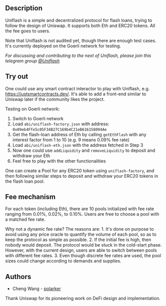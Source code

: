 ## Description

Uniflash is a simple and decentralized protocol for flash loans, trying to follow the design of Uniswap. It supports both Eth and ERC20 tokens. All the fee goes to users.

Note that Uniflash is not audited yet, though there are enough test cases. It's currently deployed on the Goerli network for testing.

*For discussing and contributing to the next of Uniflash, please join this telegram group [@Uniflash](https://t.me/Uniflash)*

## Try out

One could use any smart contract interactor to play with Uniflash, e.g. https://justsmartcontracts.dev/. It's able to add a front-end similar to Uniswap later if the community likes the project.

Testing on Goerli network:
1. Switch to Goerli network
2. Load `abi/uniflash-factory.json` with address: `0x09eb4Ffe5c05F34B27C169b4C21eB616158094Ae`
3. Get the flash-loan address of Eth by calling `getEthFlash` with any interest factor from 1 to 10 (e.g. 9 means 0.09% fee rate)
4. Load `abi/uniflash-eth.json` with the address fetched in Step 3
5. Now one could use `addLiquidity` and `removeLiquidity` to deposit and withdraw your Eth
6. Feel free to play with the other functionalities

One can create a Pool for any ERC20 token using `uniflash-factory`, and then following similar steps to deposit and withdraw your ERC20 tokens in the flash loan pool.

## Fee mechanism

For each token (including Eth), there are 10 pools initialized with fee rate ranging from 0.01%, 0.02%, to 0.10%. Users are free to choose a pool with a matched fee rate.

Why not a dynamic fee rate? The reasons are: 1. It's done on purpose to avoid using any price oracle to quantify the volume of each pool, so as to keep the protocol as simple as possible. 2. If the initial fee is high, then nobody would deposit. The protocol would be stuck in the cold-start phase. However, with the current design, users are able to switch between pools with different fee rates. 3. Even though discrete fee rates are used, the pool sizes could change according to demands and supplies.

## Authors
* Cheng Wang - [polarker](https://twitter.com/wachmc)

Thank Uniswap for its pioneering work on DeFi design and implementation.